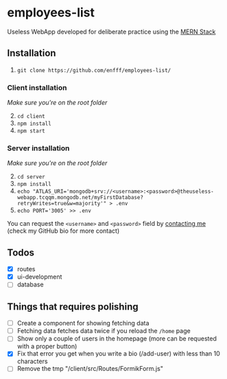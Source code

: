 # employees-list
Useless WebApp developed for deliberate practice using the [MERN Stack](https://www.educative.io/edpresso/what-is-mern-stack)

## Installation

1. `git clone https://github.com/enfff/employees-list/`

### Client installation
*Make sure you're on the root folder*

2. `cd client`
3. `npm install`
4. `npm start`

### Server installation
*Make sure you're on the root folder*

2. `cd server`
3. `npm install`
4. `echo "ATLAS_URI='mongodb+srv://<username>:<password>@theuseless-webapp.tcqqm.mongodb.net/myFirstDatabase?retryWrites=true&w=majority'" > .env`
5. `echo PORT='3005' >> .env`

You can request the `<username>` and `<password>` field by [contacting me](https://t.me/Enffff) (check my GitHub bio for more contact)

## Todos

- [x] routes
- [x] ui-development
- [ ] database

## Things that requires polishing
- [ ] Create a component for showing fetching data
- [ ] Fetching data fetches data twice if you reload the `/home` page
- [ ] Show only a couple of users in the homepage (more can be requested with a proper button)
- [x] Fix that error you get when you write a bio (/add-user) with less than 10 characters
- [ ] Remove the tmp "/client/src/Routes/FormikForm.js"